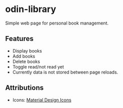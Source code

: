 # odin-library

Simple web page for personal book management.

## Features
- Display books
- Add books
- Delete books
- Toggle read/not read yet
- Currently data is not stored between page reloads. 

## Attributions
- Icons: <a href="https://pictogrammers.com/library/mdi/">Material Design Icons</a>
